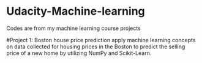 # Udacity-Machine-learning
Codes are from my machine learning course projects

#Project 1: Boston house price prediction
apply machine learning concepts on data collected for housing prices in the Boston to predict the selling price of a new home by utilizing NumPy and Scikit-Learn.
